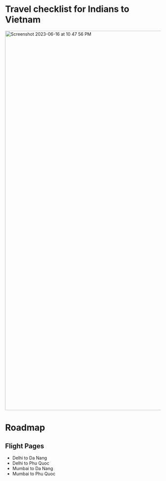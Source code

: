 # Travel checklist for Indians to Vietnam

<img width="1223" alt="Screenshot 2023-06-16 at 10 47 56 PM" src="https://github.com/TrakBit/rupeetravel/assets/3825401/bd85856e-58d8-4928-a6bf-e50e2337e4cf">

# Roadmap

## Flight Pages

- Delhi to Da Nang
- Delhi to Phu Quoc
- Mumbai to Da Nang
- Mumbai to Phu Quoc
